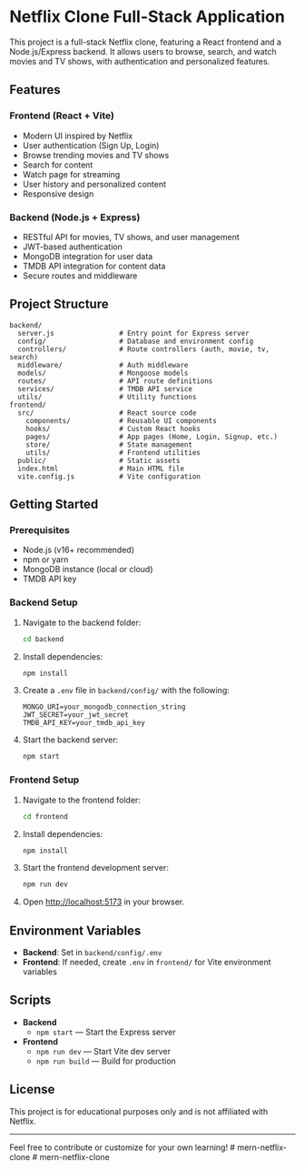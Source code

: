 # Netflix Clone Full-Stack Application

This project is a full-stack Netflix clone, featuring a React frontend and a Node.js/Express backend. It allows users to browse, search, and watch movies and TV shows, with authentication and personalized features.

## Features

### Frontend (React + Vite)

- Modern UI inspired by Netflix
- User authentication (Sign Up, Login)
- Browse trending movies and TV shows
- Search for content
- Watch page for streaming
- User history and personalized content
- Responsive design

### Backend (Node.js + Express)

- RESTful API for movies, TV shows, and user management
- JWT-based authentication
- MongoDB integration for user data
- TMDB API integration for content data
- Secure routes and middleware

## Project Structure

```
backend/
  server.js                # Entry point for Express server
  config/                  # Database and environment config
  controllers/             # Route controllers (auth, movie, tv, search)
  middleware/              # Auth middleware
  models/                  # Mongoose models
  routes/                  # API route definitions
  services/                # TMDB API service
  utils/                   # Utility functions
frontend/
  src/                     # React source code
    components/            # Reusable UI components
    hooks/                 # Custom React hooks
    pages/                 # App pages (Home, Login, Signup, etc.)
    store/                 # State management
    utils/                 # Frontend utilities
  public/                  # Static assets
  index.html               # Main HTML file
  vite.config.js           # Vite configuration
```

## Getting Started

### Prerequisites

- Node.js (v16+ recommended)
- npm or yarn
- MongoDB instance (local or cloud)
- TMDB API key

### Backend Setup

1. Navigate to the backend folder:
   ```sh
   cd backend
   ```
2. Install dependencies:
   ```sh
   npm install
   ```
3. Create a `.env` file in `backend/config/` with the following:
   ```env
   MONGO_URI=your_mongodb_connection_string
   JWT_SECRET=your_jwt_secret
   TMDB_API_KEY=your_tmdb_api_key
   ```
4. Start the backend server:
   ```sh
   npm start
   ```

### Frontend Setup

1. Navigate to the frontend folder:
   ```sh
   cd frontend
   ```
2. Install dependencies:
   ```sh
   npm install
   ```
3. Start the frontend development server:
   ```sh
   npm run dev
   ```
4. Open [http://localhost:5173](http://localhost:5173) in your browser.

## Environment Variables

- **Backend**: Set in `backend/config/.env`
- **Frontend**: If needed, create `.env` in `frontend/` for Vite environment variables

## Scripts

- **Backend**
  - `npm start` — Start the Express server
- **Frontend**
  - `npm run dev` — Start Vite dev server
  - `npm run build` — Build for production

## License

This project is for educational purposes only and is not affiliated with Netflix.

---

Feel free to contribute or customize for your own learning!
#   m e r n - n e t f l i x - c l o n e  
 #   m e r n - n e t f l i x - c l o n e  
 